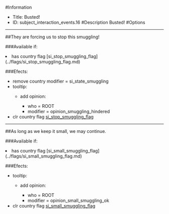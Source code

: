 #Information
 - Title: Busted!
 - ID: subject_interaction_events.16
#Description
Busted!
#Options

___
##They are forcing us to stop this smuggling!

###Available if:
<li>has country flag [si_stop_smuggling_flag](../flags/si_stop_smuggling_flag.md)</li>

###Efects:<ul><li>remove country modifier = si_state_smuggling</li><li>tooltip:</li><ul><li>add opinion:</li><ul><li>who = ROOT</li><li>modifier = opinion_smuggling_hindered</li></ul></ul><li>clr country flag [si_stop_smuggling_flag](../flags/si_stop_smuggling_flag.md)</li></ul>

___
##As long as we keep it small, we may continue.

###Available if:
<li>has country flag [si_small_smuggling_flag](../flags/si_small_smuggling_flag.md)</li>

###Efects:<ul><li>tooltip:</li><ul><li>add opinion:</li><ul><li>who = ROOT</li><li>modifier = opinion_small_smuggling_ok</li></ul></ul><li>clr country flag [si_small_smuggling_flag](../flags/si_small_smuggling_flag.md)</li></ul>
